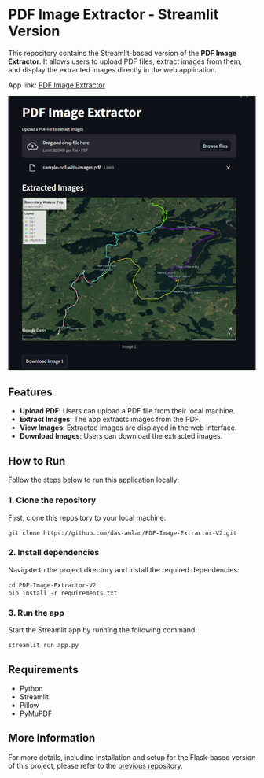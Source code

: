 # PDF Image Extractor - Streamlit Version

This repository contains the Streamlit-based version of the **PDF Image Extractor**. It allows users to upload PDF files, extract images from them, and display the extracted images directly in the web application.

App link: [PDF Image Extractor](https://pdfimageextractor.streamlit.app/)

![Streamlit Demo](pdfImage.png) 

## Features
- **Upload PDF**: Users can upload a PDF file from their local machine.
- **Extract Images**: The app extracts images from the PDF.
- **View Images**: Extracted images are displayed in the web interface.
- **Download Images**: Users can download the extracted images.

## How to Run

Follow the steps below to run this application locally:

### 1. Clone the repository
First, clone this repository to your local machine:
```
git clone https://github.com/das-amlan/PDF-Image-Extractor-V2.git
```

### 2. Install dependencies
Navigate to the project directory and install the required dependencies:
```
cd PDF-Image-Extractor-V2
pip install -r requirements.txt
```

### 3. Run the app
Start the Streamlit app by running the following command:
```
streamlit run app.py
```

## Requirements
- Python
- Streamlit
- Pillow
- PyMuPDF

## More Information
For more details, including installation and setup for the Flask-based version of this project, please refer to the [previous repository](https://github.com/das-amlan/PDF_Image_Extractor_Web_App).
